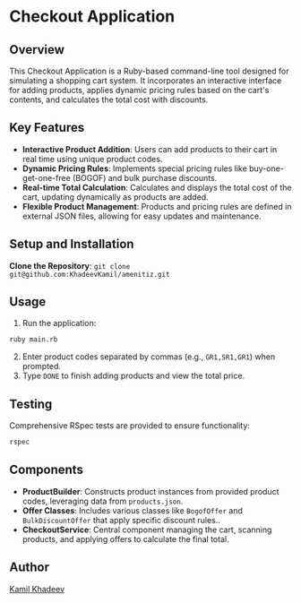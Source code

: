 # Checkout Application

## Overview

This Checkout Application is a Ruby-based command-line tool designed for simulating a shopping cart system. It incorporates an interactive interface for adding products, applies dynamic pricing rules based on the cart's contents, and calculates the total cost with discounts.

## Key Features

- **Interactive Product Addition**: Users can add products to their cart in real time using unique product codes.
- **Dynamic Pricing Rules**: Implements special pricing rules like buy-one-get-one-free (BOGOF) and bulk purchase discounts.
- **Real-time Total Calculation**: Calculates and displays the total cost of the cart, updating dynamically as products are added.
- **Flexible Product Management**: Products and pricing rules are defined in external JSON files, allowing for easy updates and maintenance.

## Setup and Installation

**Clone the Repository**:
`git clone git@github.com:KhadeevKamil/amenitiz.git`

## Usage

1. Run the application:
```bash
ruby main.rb
```
2. Enter product codes separated by commas (e.g., `GR1,SR1,GR1`) when prompted.
3. Type `DONE` to finish adding products and view the total price.

## Testing

Comprehensive RSpec tests are provided to ensure functionality:
```bash
rspec
```

## Components

- **ProductBuilder**: Constructs product instances from provided product codes, leveraging data from `products.json`.
- **Offer Classes**: Includes various classes like `BogofOffer` and `BulkDiscountOffer` that apply specific discount rules..
- **CheckoutService**: Central component managing the cart, scanning products, and applying offers to calculate the final total.

## Author

[Kamil Khadeev](https://www.linkedin.com/in/kamil-khadeev/)